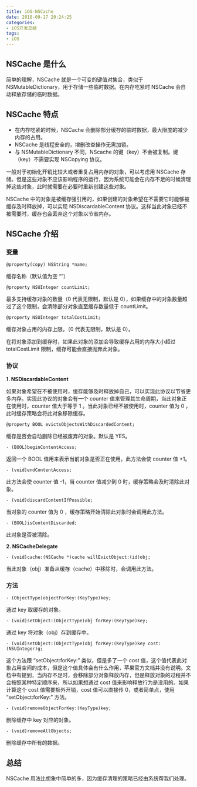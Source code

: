 ```yaml
---
title: iOS-NSCache
date: 2018-09-17 20:24:25
categories:
- iOS开发总结
tags:
- iOS
---
```

## NSCache 是什么
简单的理解，NSCache 就是一个可变的键值对集合，类似于 NSMutableDictionary，用于存储一些临时数据。在内存吃紧时 NSCache 会自动释放存储的临时数据。
## NSCache 特点
* 在内存吃紧的时候，NSCache 会删除部分缓存的临时数据，最大限度的减少内存的占用。
* NSCache 是线程安全的，增删改查操作无需加锁。
* 与 NSMutableDictionary 不同，NScache 的键（key）不会被复制。键（key）不需要实现 NSCopying 协议。

一般对于初始化开销比较大或者重复占用内存的对象，可以考虑用 NSCache 存储。但是这些对象不应该影响程序的运行，因为系统可能会在内存不足的时候清理掉这些对象，此时就需要在必要时重新创建这些对象。

NSCache 中的对象是被缓存强引用的，如果创建的对象希望在不需要它时能够被缓存及时释放掉，可以实现 NSDiscardableContent 协议。这样当此对象已经不被需要时，缓存也会丢弃这个对象以节省内存。

## NSCache 介绍
### 变量
``@property(copy) NSString *name; 
``

缓存名称（默认值为空 “”）

``@property NSUInteger countLimit;
``

最多支持缓存对象的数量（0 代表无限制，默认是 0），如果缓存中的对象数量超过了这个限制，会清除部分对象直至缓存数量低于 countLimit。

``@property NSUInteger totalCostLimit;
``

缓存对象占用的内存上限。（0 代表无限制，默认是 0）。

在将对象添加到缓存时，如果此对象的添加会导致缓存占用的内存大小超过 totalCostLimit 限制，缓存可能会直接抛弃此对象。

### 协议

**1. NSDiscardableContent**

如果对象希望在不被使用时，缓存能够及时释放掉自己，可以实现此协议以节省更多内存。实现此协议的对象会有一个 counter 值来管理其生命周期，当此对象正在使用时，counter 值大于等于 1 。当此对象已经不被使用时，counter 值为 0 ，此时缓存策略会将此对象移除缓存。

``@property BOOL evictsObjectsWithDiscardedContent;
``

缓存是否会自动删除已经被废弃的对象。默认是 YES。

``- (BOOL)beginContentAccess;
``

返回一个 BOOL 值用来表示当前对象是否正在使用。此方法会使 counter 值 +1。

``- (void)endContentAccess;
``

此方法会使 counter 值 -1，当 counter 值减少到 0 时，缓存策略会及时清除此对象。

``- (void)discardContentIfPossible;
``

当对象的 counter 值为 0 ，缓存策略开始清除此对象时会调用此方法。

``- (BOOL)isContentDiscarded;
``

此对象是否被清除。

**2. NSCacheDelegate**

``- (void)cache:(NSCache *)cache willEvictObject:(id)obj;
``

当此对象（obj）准备从缓存（cache）中移除时，会调用此方法。

### 方法
``- (ObjectType)objectForKey:(KeyType)key;
``

通过 key 取缓存的对象。

``- (void)setObject:(ObjectType)obj forKey:(KeyType)key;
``

通过 key 将对象（obj）存到缓存中。

``- (void)setObject:(ObjectType)obj forKey:(KeyType)key cost:(NSUInteger)g;
``

这个方法跟 “setObject:forKey:” 类似，但是多了一个 cost 值，这个值代表此对象占用空间的成本，但是这个值具体会有什么作用，苹果官方文档并没有说明。文档中有提到，当内存不足时，会移除部分对象释放内存，但是释放对象的过程并不会按照某种特定顺序来，所以如果想通过 cost 值来影响释放行为是没用的。如果计算这个 cost 值需要额外开销，cost 值可以直接传 0，或者简单点，使用 “setObject:forKey:” 方法。

``- (void)removeObjectForKey:(KeyType)key;
``

删除缓存中 key 对应的对象。

``- (void)removeAllObjects;
``

删除缓存中所有的数据。

## 总结
NSCache 用法比想象中简单的多，因为缓存清理的策略已经由系统帮我们处理。

